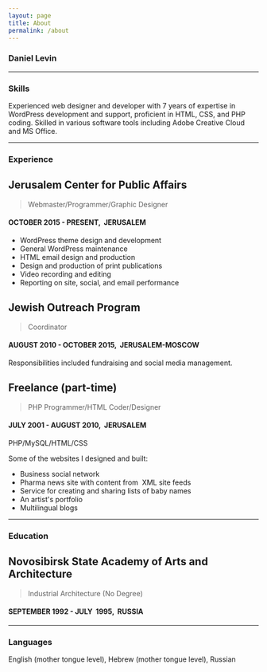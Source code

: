 ```yaml
---
layout: page
title: About
permalink: /about
---
```




### Daniel Levin




---

### Skills



Experienced web designer and developer with 7 years of expertise in WordPress development and support, proficient in HTML, CSS, and PHP coding. Skilled in various software tools including Adobe Creative Cloud and MS Office.

---

### Experience



Jerusalem Center for Public Affairs 
-----------------------------------

> Webmaster/Programmer/Graphic Designer

#### OCTOBER 2015 - PRESENT,  JERUSALEM

*   WordPress theme design and development
*   General WordPress maintenance
*   HTML email design and production
*   Design and production of print publications
*   Video recording and editing
*   Reporting on site, social, and email performance

Jewish Outreach Program
-----------------------

> Coordinator

#### AUGUST 2010 - OCTOBER 2015,  JERUSALEM-MOSCOW

Responsibilities included fundraising and social media management.

Freelance (part-time)
---------------------

> PHP Programmer/HTML Coder/Designer

#### JULY 2001 - AUGUST 2010,  JERUSALEM

PHP/MySQL/HTML/CSS

Some of the websites I designed and built:

*   Business social network
*   Pharma news site with content from  XML site feeds
*   Service for creating and sharing lists of baby names
*   An artist's portfolio
*   Multilingual blogs

---

### Education



Novosibirsk State Academy of Arts and Architecture 
-------------------------------------------------

> Industrial Architecture (No Degree)

#### SEPTEMBER 1992 - JULY  1995,  RUSSIA



---

### Languages



English (mother tongue level), Hebrew (mother tongue level), Russian
